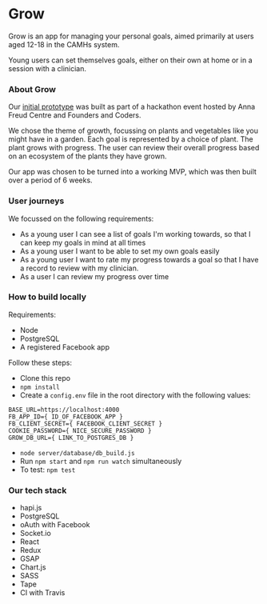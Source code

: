 # Grow

Grow is an app for managing your personal goals, aimed primarily at users aged 12-18 in the CAMHs system.

Young users can set themselves goals, either on their own at home or in a session with a clinician.

### About Grow

Our [initial prototype](https://cypiapt-lndse.github.io/goals-app/) was built as part of a hackathon event hosted by Anna Freud Centre and Founders and Coders.

We chose the theme of growth, focussing on plants and vegetables like you might have in a garden. Each goal is represented by a choice of plant. The plant grows with progress. The user can review their overall progress based on an ecosystem of the plants they have grown.

Our app was chosen to be turned into a working MVP, which was then built over a period of 6 weeks.

### User journeys

We focussed on the following requirements:

* As a young user I can see a list of goals I'm working towards, so that I can keep my goals in mind at all times
* As a young user I want to be able to set my own goals easily
* As a young user I want to rate my progress towards a goal so that I have a record to review with my clinician.
* As a user I can review my progress over time


### How to build locally

Requirements:
* Node
* PostgreSQL
* A registered Facebook app

Follow these steps:
* Clone this repo
* `npm install`
* Create a `config.env` file in the root directory with the following values:

```
BASE_URL=https://localhost:4000
FB_APP_ID={ ID_OF_FACEBOOK_APP }
FB_CLIENT_SECRET={ FACEBOOK_CLIENT_SECRET }
COOKIE_PASSWORD={ NICE_SECURE_PASSWORD }
GROW_DB_URL={ LINK_TO_POSTGRES_DB }
```
* `node server/database/db_build.js`
* Run `npm start` and `npm run watch` simultaneously
* To test: `npm test`

### Our tech stack

- hapi.js
- PostgreSQL
- oAuth with Facebook
- Socket.io
- React
- Redux
- GSAP
- Chart.js
- SASS
- Tape
- CI with Travis
